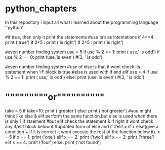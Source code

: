 # python_chapters
In this repository i input all what i learned about the programming language ''python''.

#if true, then only it print the statements
#use tab as intentations
if 4==4:
    print ('true')
if 2<5 :
    print ('is right')
if 2>5 :
    print ('is right')


#even number finding system
use = 5
if use % 2 == 1:
    print ( use,' is odd')
if use % 2 == 0:
    print (use,'is even')
#(3, ' is odd')

#even number finding system
#use of else is that it wont check its statement when 'if' block is true
#else is used with if and elif
use = 4
if use % 2 == 1:
    print ( use,' is odd')
else:
    print (use,'is even')
#(3, ' is odd')

#                                      """""""""or""""""""""
take = 5
if take>10:
    print ('greater')
else:
    print ('not greater')
#you might think like else & elif perform the same function.but else is used when there is only 1 if staement
#but elif check the statement & if right it wont check any if/elif block below it
#updated form of else and if
#elif = if + else(give a condition + if it is correct it wont execute the rest of the function below it).
x = 5
if x == 1:
    print ('one')
elif x == 2:
    print ('two')
elif x == 3:
    print ('three')
elif x == 4:
    print ('four')
else:
    print ('not found')
